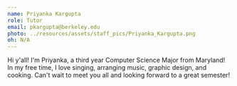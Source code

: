 ```yaml
---
name: Priyanka Kargupta
role: Tutor
email: pkargupta@berkeley.edu
photo: ../resources/assets/staff_pics/Priyanka_Kargupta.png
oh: N/A
---
```


Hi y'all! I'm Priyanka, a third year Computer Science Major from Maryland! In my free time, I love singing, arranging music, graphic design, and cooking. Can't wait to meet you all and looking forward to a great semester!
